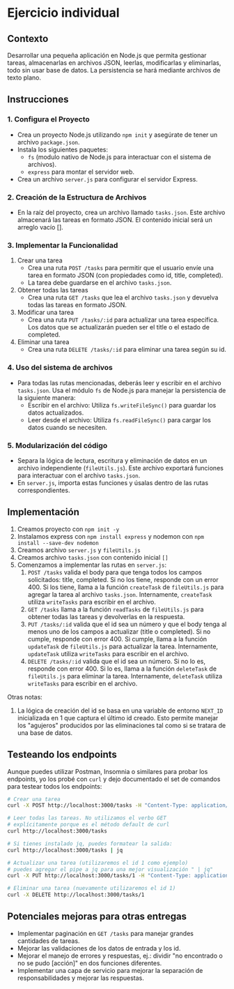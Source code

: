 # Ejercicio individual

## Contexto

Desarrollar una pequeña aplicación en Node.js que permita gestionar tareas, almacenarlas en archivos JSON, leerlas, modificarlas y eliminarlas, todo sin usar base de datos. La persistencia se hará mediante archivos de texto plano.

## Instrucciones

### 1. Configura el Proyecto

- Crea un proyecto Node.js utilizando `npm init` y asegúrate de tener un archivo `package.json`.
- Instala los siguientes paquetes:
  - `fs` (modulo nativo de Node.js para interactuar con el sistema de archivos).
  - `express` para montar el servidor web.
- Crea un archivo `server.js` para configurar el servidor Express.

### 2. Creación de la Estructura de Archivos

- En la raíz del proyecto, crea un archivo llamado `tasks.json`. Este archivo almacenará las tareas en formato JSON. El contenido inicial será un arreglo vacío [].

### 3. Implementar la Funcionalidad

1. Crear una tarea
     - Crea una ruta `POST /tasks` para permitir que el usuario envíe una tarea en formato JSON (con propiedades como id, title, completed).
     - La tarea debe guardarse en el archivo `tasks.json`.
2. Obtener todas las tareas
     - Crea una ruta `GET /tasks` que lea el archivo `tasks.json` y devuelva todas las tareas en formato JSON.
3. Modificar una tarea
     - Crea una ruta `PUT /tasks/:id` para actualizar una tarea específica. Los datos que se actualizarán pueden ser el title o el estado de completed.
4. Eliminar una tarea
     - Crea una ruta `DELETE /tasks/:id` para eliminar una tarea según su id.

### 4. Uso del sistema de archivos

- Para todas las rutas mencionadas, deberás leer y escribir en el archivo `tasks.json`. Usa el módulo `fs` de Node.js para manejar la persistencia de la siguiente manera:
  - Escribir en el archivo: Utiliza `fs.writeFileSync()` para guardar los datos actualizados.
  - Leer desde el archivo: Utiliza `fs.readFileSync()` para cargar los datos cuando se necesiten.

### 5. Modularización del código

- Separa la lógica de lectura, escritura y eliminación de datos en un archivo independiente (`fileUtils.js`). Este archivo exportará funciones para interactuar con el archivo `tasks.json`.
- En `server.js`, importa estas funciones y úsalas dentro de las rutas correspondientes.

## Implementación

1. Creamos proyecto con `npm init -y`
2. Instalamos express con `npm install express` y nodemon con `npm install --save-dev nodemon`
3. Creamos archivo `server.js` y `fileUtils.js`
4. Creamos archivo `tasks.json` con contenido inicial `[]`
5. Comenzamos a implementar las rutas en `server.js`:
   1. `POST /tasks` valida el body para que tenga todos los campos solicitados: title, completed. Si no los tiene, responde con un error 400. Si los tiene, llama a la función `createTask` de `fileUtils.js` para agregar la tarea al archivo `tasks.json`. Internamente, `createTask` utiliza `writeTasks` para escribir en el archivo.
   2. `GET /tasks` llama a la función `readTasks` de `fileUtils.js` para obtener todas las tareas y devolverlas en la respuesta.
   3. `PUT /tasks/:id` valida que el id sea un número y que el body tenga al menos uno de los campos a actualizar (title o completed). Si no cumple, responde con error 400. Si cumple, llama a la función `updateTask` de `fileUtils.js` para actualizar la tarea. Internamente, `updateTask` utiliza `writeTasks` para escribir en el archivo.
   4. `DELETE /tasks/:id` valida que el id sea un número. Si no lo es, responde con error 400. Si lo es, llama a la función `deleteTask` de `fileUtils.js` para eliminar la tarea. Internamente, `deleteTask` utiliza `writeTasks` para escribir en el archivo.

Otras notas:

1. La lógica de creación del id se basa en una variable de entorno `NEXT_ID` inicializada en 1 que captura el último id creado. Esto permite manejar los "agujeros" producidos por las eliminaciones tal como si se tratara de una base de datos.

## Testeando los endpoints

Aunque puedes utilizar Postman, Insomnia o similares para probar los endpoints, yo los probé con `curl` y dejo documentado el set de comandos para testear todos los endpoints:

```bash
# Crear una tarea
curl -X POST http://localhost:3000/tasks -H "Content-Type: application/json" -d '{"title":"Mi primera tarea","completed":false}'

# Leer todas las tareas. No utilizamos el verbo GET
# explícitamente porque es el método default de curl
curl http://localhost:3000/tasks

# Si tienes instalado jq, puedes formatear la salida:
curl http://localhost:3000/tasks | jq

# Actualizar una tarea (utilizaremos el id 1 como ejemplo)
# puedes agregar el pipe a jq para una mejor visualización " | jq"
curl -X PUT http://localhost:3000/tasks/1 -H "Content-Type: application/json" -d '{"title":"Tarea actualizada","completed":true}'

# Eliminar una tarea (nuevamente utilizaremos el id 1)
curl -X DELETE http://localhost:3000/tasks/1
```

## Potenciales mejoras para otras entregas

- Implementar paginación en `GET /tasks` para manejar grandes cantidades de tareas.
- Mejorar las validaciones de los datos de entrada y los id.
- Mejorar el manejo de errores y respuestas, ej.: dividir "no encontrado o no se pudo [acción]" en dos funciones diferentes.
- Implementar una capa de servicio para mejorar la separación de responsabilidades y mejorar las respuestas.